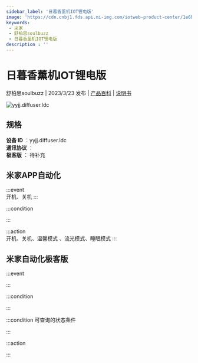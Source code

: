 ```yaml
---
sidebar_label: '日暮香薰机IOT锂电版'
image: 'https://cdn.cnbj1.fds.api.mi-img.com/iotweb-product-center/1e6b19a52897f5831aaa0991aab5d868_1658883965832.png?GalaxyAccessKeyId=AKVGLQWBOVIRQ3XLEW&Expires=9223372036854775807&Signature=1SnmvMEZH6IJpg6ap4AwjOw0pMA='
keywords: 
 - 米家
 - 舒柏思soulbuzz
 - 日暮香薰机IOT锂电版
description : ''
---
```

# 日暮香薰机IOT锂电版

舒柏思soulbuzz | 2023/3/23 发布 | [产品百科](https://home.mi.com/webapp/content/baike/product/index.html?model=yyjj.diffuser.ldc/) | [说明书](https://home.mi.com/views/introduction.html?model=yyjj.diffuser.ldc&region=cn)

![yyjj.diffuser.ldc](https://cdn.cnbj1.fds.api.mi-img.com/iotweb-product-center/1e6b19a52897f5831aaa0991aab5d868_1658883965832.png?GalaxyAccessKeyId=AKVGLQWBOVIRQ3XLEW&Expires=9223372036854775807&Signature=1SnmvMEZH6IJpg6ap4AwjOw0pMA=)

## 规格  
> 
**设备 ID** ：yyjj.diffuser.ldc  
**通讯协议** ：  
**极客版**  ： 待补充 


## 米家APP自动化  

:::event  
开机、关机
:::

:::condition  

:::

:::action   
开机、关机、温馨模式 、流光模式、睡眠模式
:::

## 米家自动化极客版  

:::event  

:::

:::condition  

:::

:::condition 可查询的状态条件  

:::

:::action  

:::

        
